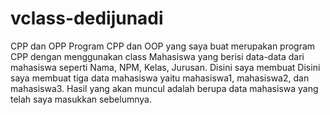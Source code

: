 # vclass-dedijunadi
CPP dan OPP
Program CPP dan OOP yang saya buat merupakan program CPP dengan menggunakan class Mahasiswa yang berisi data-data dari mahasiswa seperti Nama, NPM, Kelas, Jurusan. Disini saya membuat
Disini saya membuat tiga data mahasiswa yaitu mahasiswa1, mahasiswa2, dan mahasiswa3.
Hasil yang akan muncul adalah berupa data mahasiswa yang telah saya masukkan sebelumnya.
